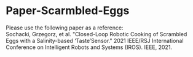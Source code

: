 # Paper-Scarmbled-Eggs
Please use the following paper as a reference: <br />
Sochacki, Grzegorz, et al. "Closed-Loop Robotic Cooking of Scrambled Eggs with a Salinity-based ‘Taste’Sensor." 2021 IEEE/RSJ International Conference on Intelligent Robots and Systems (IROS). IEEE, 2021.  <br />
